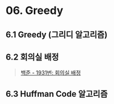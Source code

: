 # 06. Greedy

## 6.1 Greedy (그리디 알고리즘)

## 6.2 회의실 배정

> [백준 - 1931번: 회의실 배정](https://www.acmicpc.net/problem/1931)

## 6.3 Huffman Code 알고리즘